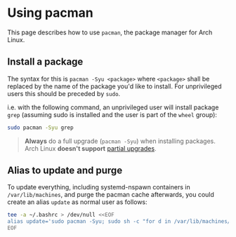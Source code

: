 # Using pacman

This page describes how to use `pacman`, the package manager for Arch Linux.

## Install a package

The syntax for this is `pacman -Syu <package>` where `<package>` shall be replaced by the name of the package you'd like to install.
For unprivileged users this should be preceded by `sudo`.

i.e. with the following command, an unprivileged user will install package `grep` (assuming sudo is installed and the user is part of the `wheel` group):

```bash
sudo pacman -Syu grep
```

> **Always** do a full upgrade (`pacman -Syu`) when installing packages. Arch Linux **doesn't support** [partial upgrades].

## Alias to update and purge

To update everything, including systemd-nspawn containers in `/var/lib/machines`, and purge the pacman cache afterwards, you could create an alias `update` as normal user as follows:

```bash
tee -a ~/.bashrc > /dev/null <<EOF
alias update='sudo pacman -Syu; sudo sh -c "for d in /var/lib/machines/*/; do echo \$d; pacman -Syur \$d; done"; paccache -vrk 2'
EOF
```

[partial upgrades]: https://wiki.archlinux.org/index.php/System_maintenance#Partial_upgrades_are_unsupported
